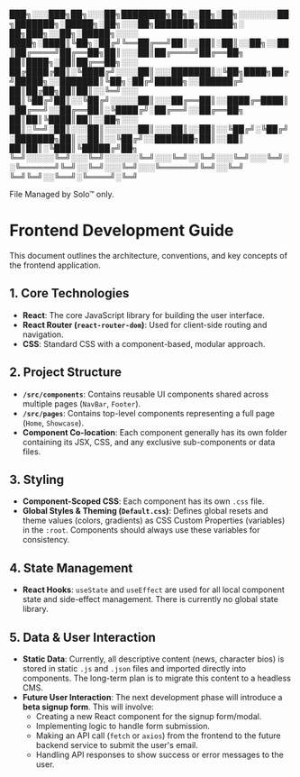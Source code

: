﻿





███╗░░░███╗██╗░░░██╗████████╗██╗░░██╗░██╗░░░░░░░██╗███████╗░█████╗░██╗░░░██╗███████╗██████╗░  ██╗███╗░░██╗░█████╗░░░░
████╗░████║╚██╗░██╔╝╚══██╔══╝██║░░██║░██║░░██╗░░██║██╔════╝██╔══██╗██║░░░██║██╔════╝██╔══██╗  ██║████╗░██║██╔══██╗░░░
██╔████╔██║░╚████╔╝░░░░██║░░░███████║░╚██╗████╗██╔╝█████╗░░███████║╚██╗░██╔╝█████╗░░██████╔╝  ██║██╔██╗██║██║░░╚═╝░░░
██║╚██╔╝██║░░╚██╔╝░░░░░██║░░░██╔══██║░░████╔═████║░██╔══╝░░██╔══██║░╚████╔╝░██╔══╝░░██╔══██╗  ██║██║╚████║██║░░██╗░░░
██║░╚═╝░██║░░░██║░░░░░░██║░░░██║░░██║░░╚██╔╝░╚██╔╝░███████╗██║░░██║░░╚██╔╝░░███████╗██║░░██║  ██║██║░╚███║╚█████╔╝██╗
╚═╝░░░░░╚═╝░░░╚═╝░░░░░░╚═╝░░░╚═╝░░╚═╝░░░╚═╝░░░╚═╝░░╚══════╝╚═╝░░╚═╝░░░╚═╝░░░╚══════╝╚═╝░░╚═╝  ╚═╝╚═╝░░╚══╝░╚════╝░╚═╝

File Managed by Solo™ only.




# Frontend Development Guide

This document outlines the architecture, conventions, and key concepts of the frontend application.

## 1. Core Technologies

-   **React**: The core JavaScript library for building the user interface.
-   **React Router (`react-router-dom`)**: Used for client-side routing and navigation.
-   **CSS**: Standard CSS with a component-based, modular approach.

## 2. Project Structure

-   **`/src/components`**: Contains reusable UI components shared across multiple pages (`NavBar`, `Footer`).
-   **`/src/pages`**: Contains top-level components representing a full page (`Home`, `Showcase`).
-   **Component Co-location**: Each component generally has its own folder containing its JSX, CSS, and any exclusive sub-components or data files.

## 3. Styling

-   **Component-Scoped CSS**: Each component has its own `.css` file.
-   **Global Styles & Theming (`Default.css`)**: Defines global resets and theme values (colors, gradients) as CSS Custom Properties (variables) in the `:root`. Components should always use these variables for consistency.

## 4. State Management

-   **React Hooks**: `useState` and `useEffect` are used for all local component state and side-effect management. There is currently no global state library.

## 5. Data & User Interaction

-   **Static Data**: Currently, all descriptive content (news, character bios) is stored in static `.js` and `.json` files and imported directly into components. The long-term plan is to migrate this content to a headless CMS.
-   **Future User Interaction**: The next development phase will introduce a **beta signup form**. This will involve:
    -   Creating a new React component for the signup form/modal.
    -   Implementing logic to handle form submission.
    -   Making an API call (`fetch` or `axios`) from the frontend to the future backend service to submit the user's email.
    -   Handling API responses to show success or error messages to the user.